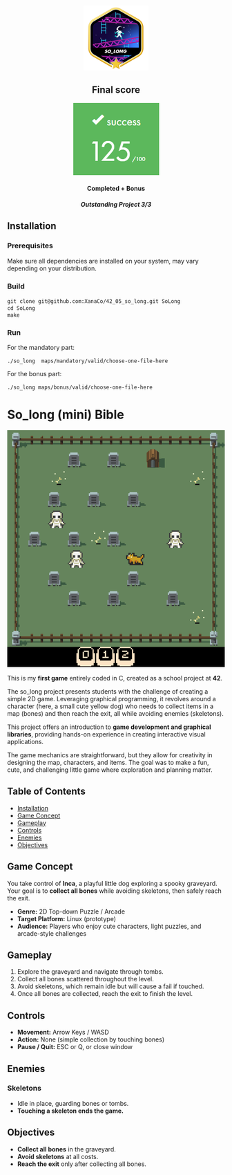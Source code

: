 
<div align=center>
<img src=https://github.com/Xanaco/42_00_Ressources/blob/main/so_longm.png alt=Xanaco's 42Project Badge/>
<h2>Final score</h2>
<img src=https://github.com/Xanaco/42_00_Ressources/blob/main/125Grade.png alt=Xanaco's 42Project Score/>
<h4>Completed + Bonus</h4>
<h5>Outstanding Project 3/3</h5>
</div>

## Installation

### Prerequisites
Make sure all dependencies are installed on your system, may vary depending on your distribution.

### Build
```
git clone git@github.com:XanaCo/42_05_so_long.git SoLong
cd SoLong
make
```

### Run
For the mandatory part:
```
./so_long  maps/mandatory/valid/choose-one-file-here
```
For the bonus part:
```
./so_long maps/bonus/valid/choose-one-file-here
```
# So_long (mini) Bible

<div align=center>
<img src=https://github.com/Xanaco/42_00_Ressources/blob/main/screenshots/So_long.png alt=SOLONG Title Screenshot/>
</div>

This is my **first game** entirely coded in C, created as a school project at **42**.

The so_long project presents students with the challenge of creating a simple 2D game. Leveraging graphical programming, it revolves around a character (here, a small cute yellow dog) who needs to collect items in a map (bones) and then reach the exit, all while avoiding enemies (skeletons).  

This project offers an introduction to **game development and graphical libraries**, providing hands-on experience in creating interactive visual applications.  

The game mechanics are straightforward, but they allow for creativity in designing the map, characters, and items. The goal was to make a fun, cute, and challenging little game where exploration and planning matter.

## Table of Contents
- [Installation](#installation)
- [Game Concept](#game-concept)
- [Gameplay](#gameplay)
- [Controls](#controls)
- [Enemies](#enemies)
- [Objectives](#objectives)

## Game Concept

You take control of **Inca**, a playful little dog exploring a spooky graveyard. Your goal is to **collect all bones** while avoiding skeletons, then safely reach the exit.  

- **Genre:** 2D Top-down Puzzle / Arcade  
- **Target Platform:** Linux (prototype) 
- **Audience:** Players who enjoy cute characters, light puzzles, and arcade-style challenges

## Gameplay

1. Explore the graveyard and navigate through tombs.  
2. Collect all bones scattered throughout the level.  
3. Avoid skeletons, which remain idle but will cause a fail if touched.  
4. Once all bones are collected, reach the exit to finish the level.  

## Controls

- **Movement:** Arrow Keys / WASD  
- **Action:** None (simple collection by touching bones)  
- **Pause / Quit:** ESC or Q, or close window  

## Enemies

### Skeletons
- Idle in place, guarding bones or tombs.  
- **Touching a skeleton ends the game.**

## Objectives

- **Collect all bones** in the graveyard.  
- **Avoid skeletons** at all costs.  
- **Reach the exit** only after collecting all bones.  

